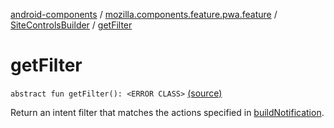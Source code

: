 [android-components](../../index.md) / [mozilla.components.feature.pwa.feature](../index.md) / [SiteControlsBuilder](index.md) / [getFilter](./get-filter.md)

# getFilter

`abstract fun getFilter(): <ERROR CLASS>` [(source)](https://github.com/mozilla-mobile/android-components/blob/master/components/feature/pwa/src/main/java/mozilla/components/feature/pwa/feature/SiteControlsBuilder.kt#L38)

Return an intent filter that matches the actions specified in [buildNotification](build-notification.md).

